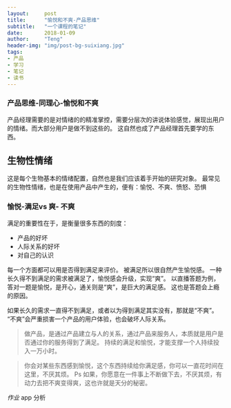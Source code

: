 ```yaml
---
layout:     post
title:      "愉悦和不爽-产品思维"
subtitle:   "一个课程的笔记"
date:       2018-01-09
author:     "Teng"
header-img: "img/post-bg-suixiang.jpg"
tags:
- 产品
- 学习
- 笔记
- 读书
---
```


### 产品思维-同理心-愉悦和不爽

产品经理需要的是对情绪的的精准掌控，需要分层次的讲说体验感觉，展现出用户的情绪。而大部分用户是做不到这些的。
这自然也成了产品经理首先要学的东西。

## 生物性情绪
这是每个生物基本的情绪配置，自然也是我们应该着手开始的研究对象。
最常见的生物性情绪，也是在使用产品中产生的，便有：愉悦、不爽、愤怒、恐惧

### 愉悦-满足vs 爽- 不爽
满足的重要性在于，是衡量很多东西的刻度：
- 产品的好坏
- 人际关系的好坏
- 对自己的认识

每一个方面都可以用是否得到满足来评价。
被满足所以很自然产生愉悦感。
一种长久得不到满足的需求被满足了，愉悦感会升级，实现“爽”。
以直播答题为例，答对一题是愉悦，是开心，通关则是“爽”，是巨大的满足感。
这也是答题会上瘾的原因。

如果长久的需求一直得不到满足，或者以为得到满足其实没有，那就是“不爽”。
“不爽”会严重损害一个产品的用户体验，也会破坏人际关系。

> 做产品，是通过产品建立与人的关系，通过产品来服务人，本质就是用户是否通过你的服务得到了满足。
持续的满足和愉悦，才能支撑一个人持续投入一万小时。

> 你会对某些东西感到愉悦，这个东西持续给你满足感，你可以一直花时间在这里，不厌其烦。
Ps 如果，你愿意在一件事上不断做下去，不厌其烦，有动力去把不爽变得爽，这也许就是天分的秘密。

*作业*
app 分析